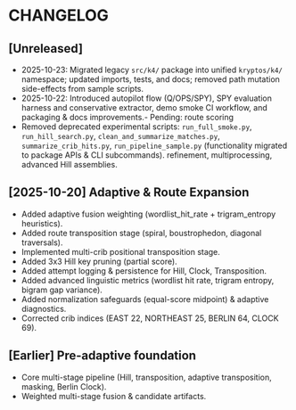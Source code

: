 # CHANGELOG

## [Unreleased]
- 2025-10-23: Migrated legacy `src/k4/` package into unified `kryptos/k4/` namespace; updated
imports, tests, and docs; removed path mutation side-effects from sample scripts.
- 2025-10-22: Introduced autopilot flow (Q/OPS/SPY), SPY evaluation harness and conservative
extractor, demo smoke CI workflow, and packaging & docs improvements.- Pending: route scoring
- Removed deprecated experimental scripts: `run_full_smoke.py`, `run_hill_search.py`,
`clean_and_summarize_matches.py`, `summarize_crib_hits.py`, `run_pipeline_sample.py` (functionality
migrated to package APIs & CLI subcommands). refinement, multiprocessing, advanced Hill assemblies.

## [2025-10-20] Adaptive & Route Expansion

- Added adaptive fusion weighting (wordlist_hit_rate + trigram_entropy heuristics).
- Added route transposition stage (spiral, boustrophedon, diagonal traversals).
- Implemented multi-crib positional transposition stage.
- Added 3x3 Hill key pruning (partial score).
- Added attempt logging & persistence for Hill, Clock, Transposition.
- Added advanced linguistic metrics (wordlist hit rate, trigram entropy, bigram gap variance).
- Added normalization safeguards (equal-score midpoint) & adaptive diagnostics.
- Corrected crib indices (EAST 22, NORTHEAST 25, BERLIN 64, CLOCK 69).

## [Earlier] Pre-adaptive foundation

- Core multi-stage pipeline (Hill, transposition, adaptive transposition, masking, Berlin Clock).
- Weighted multi-stage fusion & candidate artifacts.
